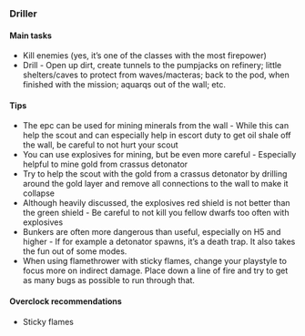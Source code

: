 <h3 id="driller"><ClassHighlight name="driller">Driller</ClassHighlight></h3>

<Accordion>

#### Main tasks

- Kill enemies (yes, it’s one of the classes with the most firepower)
- Drill - Open up dirt, create tunnels to the pumpjacks on refinery; little shelters/caves to protect from waves/macteras; back to the pod, when finished with the mission; aquarqs out of the wall; etc.

#### Tips

- The epc can be used for mining minerals from the wall - While this can help the scout and can especially help in escort duty to get oil shale off the wall, be careful to not hurt your scout
- You can use explosives for mining, but be even more careful - Especially helpful to mine gold from crassus detonator
- Try to help the scout with the gold from a crassus detonator by drilling around the gold layer and remove all connections to the wall to make it collapse
- Although heavily discussed, the explosives red shield is not better than the green shield - Be careful to not kill you fellow dwarfs too often with explosives
- Bunkers are often more dangerous than useful, especially on H5 and higher - If for example a detonator spawns, it’s a death trap. It also takes the fun out of some modes.
- When using flamethrower with sticky flames, change your playstyle to focus more on indirect damage. Place down a line of fire and try to get as many bugs as possible to run through that.

#### Overclock recommendations

- Sticky flames

</Accordion>
